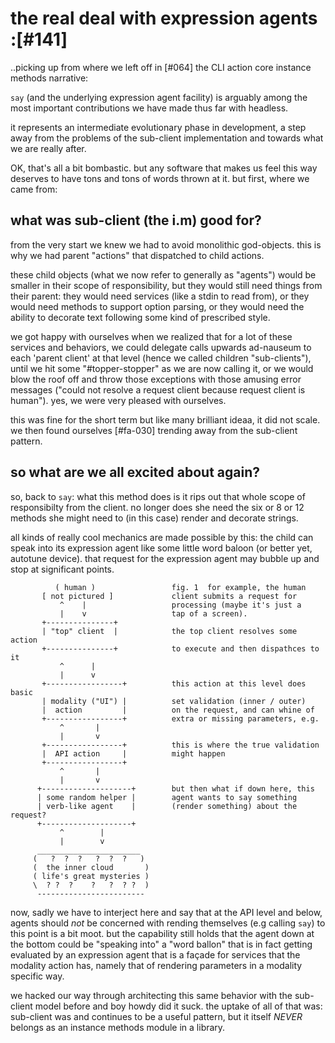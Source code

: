 # the real deal with expression agents :[#141]

..picking up from where we left off in [#064] the CLI action core instance
methods narrative:

`say` (and the underlying expression agent facility) is arguably among the
most important contributions we have made thus far with headless.

it represents an intermediate evolutionary phase in development, a step
away from the problems of the sub-client implementation and towards what
we are really after.

OK, that's all a bit bombastic. but any software that makes us feel this way
deserves to have tons and tons of words thrown at it. but first, where we
came from:


## what was sub-client (the i.m) good for?

from the very start we knew we had to avoid monolithic god-objects. this is
why we had parent "actions" that dispatched to child actions.

these child objects (what we now refer to generally as "agents") would
be smaller in their scope of responsibility, but they would still need things
from their parent: they would need services (like a stdin to read from),
or they would need methods to support option parsing, or they would need the
ability to decorate text following some kind of prescribed style.

we got happy with ourselves when we realized that for a lot of these services
and behaviors, we could delegate calls upwards ad-nauseum to each 'parent
client' at that level (hence we called children "sub-clients"), until we hit
some "#topper-stopper" as we are now calling it, or we would blow the roof
off and throw those exceptions with those amusing error messages ("could
not resolve a request client because request client is human"). yes, we were
very pleased with ourselves.

this was fine for the short term but like many brilliant ideaa, it did not
scale. we then found ourselves [#fa-030] trending away from the sub-client
pattern.


## so what are we all excited about again?

so, back to `say`: what this method does is it rips out that whole scope of
responsibilty from the client. no longer does she need the six or 8 or 12
methods she might need to (in this case) render and decorate strings.


all kinds of really cool mechanics are made possible by this: the child
can speak into its expression agent like some little word baloon (or better
yet, autotune device). that request for the expression agent may bubble
up and stop at significant points.


              ( human )                 fig. 1  for example, the human
           [ not pictured ]             client submits a request for
               ^    |                   processing (maybe it's just a
               |    v                   tap of a screen).
           +---------------+
           | "top" client  |            the top client resolves some action
           +---------------+            to execute and then dispathces to it
               ^      |
               |      v
           +-----------------+          this action at this level does basic
           | modality ("UI") |          set validation (inner / outer)
           |  action         |          on the request, and can whine of
           +-----------------+          extra or missing parameters, e.g.
               ^       |
               |       v
           +-----------------+          this is where the true validation
           |  API action     |          might happen
           +-----------------+
               ^       |
               |       v
          +--------------------+        but then what if down here, this
          | some random helper |        agent wants to say something
          | verb-like agent    |        (render something) about the request?
          +--------------------+
               ^        |
               |        v
          _______________________
         (   ?  ?  ?   ?  ?  ?   )
         (  the inner cloud       )
         ( life's great mysteries )
         \  ? ?  ?    ?   ?  ? ?  )
          ------------------------

now, sadly we have to interject here and say that at the API level and
below, agents should *not* be concerned with rending themselves (e.g calling
`say`) to this point is a bit moot. but the capability still holds that the
agent down at the bottom could be "speaking into" a "word ballon" that is in
fact getting evaluated by an expression agent that is a façade for services
that the modality action has, namely that of rendering parameters in a
modality specific way.

we hacked our way through architecting this same behavior with the sub-client
model before and boy howdy did it suck. the uptake of all of that was:
sub-client was and continues to be a useful pattern, but it itself *NEVER*
belongs as an instance methods module in a library.
